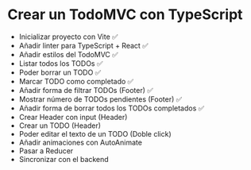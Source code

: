 # Crear un TodoMVC con TypeScript

- Inicializar proyecto con Vite ✅
- Añadir linter para TypeScript + React ✅
- Añadir estilos del TodoMVC ✅
- Listar todos los TODOs ✅
- Poder borrar un TODO ✅
- Marcar TODO como completado ✅
- Añadir forma de filtrar TODOs (Footer) ✅
- Mostrar número de TODOs pendientes (Footer) ✅
- Añadir forma de borrar todos los TODOs completados ✅
- Crear Header con input (Header)
- Crear un TODO (Header)
- Poder editar el texto de un TODO (Doble click)
- Añadir animaciones con AutoAnimate
- Pasar a Reducer
- Sincronizar con el backend
